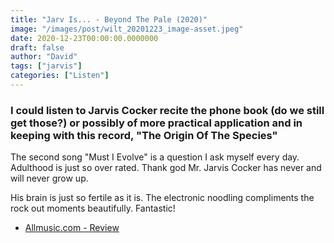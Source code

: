 ```yaml
---
title: "Jarv Is... - Beyond The Pale (2020)"
image: "/images/post/wilt_20201223_image-asset.jpeg"
date: 2020-12-23T00:00:00.0000000
draft: false
author: "David"
tags: ["jarvis"]
categories: ["Listen"]
---
```

### I could listen to Jarvis Cocker recite the phone book (do we still get those?) or possibly of more practical application and in keeping with this record, "The Origin Of The Species"

 The second song "Must I Evolve" is a question I ask myself every day. Adulthood is just so over rated. Thank god Mr. Jarvis Cocker has never and will never grow up.

 His brain is just so fertile as it is. The electronic noodling compliments the rock out moments beautifully. Fantastic!

-  [Allmusic.com - Review](https://www.allmusic.com/album/beyond-the-pale-mw0003365399)